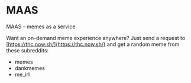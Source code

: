 # MAAS
MAAS - memes as a service

Want an on-demand meme experience anywhere? Just send a request to [https://thc.now.sh/](https://thc.now.sh/) and get a random meme from these subreddits:

*	memes
* dankmemes
* me_irl
